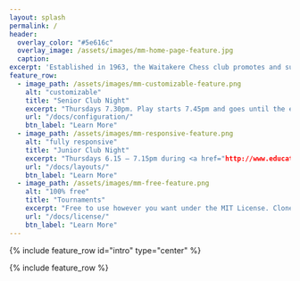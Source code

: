 ```yaml
---
layout: splash
permalink: /
header:
  overlay_color: "#5e616c"
  overlay_image: /assets/images/mm-home-page-feature.jpg
  caption:
excerpt: 'Established in 1963, the Waitakere Chess club promotes and supports players of all levels and abilities. We meet for regular club nights on Thursdays, and regularly organise tournaments and events. Join us for a game'
feature_row:
  - image_path: /assets/images/mm-customizable-feature.png
    alt: "customizable"
    title: "Senior Club Night"
    excerpt: "Thursdays 7.30pm. Play starts 7.45pm and goes until the end of last game. <p>Kelston Community Centre<br/>135 Awaroa Rd<br/>Sunnyvale<br/>West Auckland</p>"
    url: "/docs/configuration/"
    btn_label: "Learn More"
  - image_path: /assets/images/mm-responsive-feature.png
    alt: "fully responsive"
    title: "Junior Club Night"
    excerpt: "Thursdays 6.15 – 7.15pm during <a href="http://www.education.govt.nz/ministry-of-education/school-terms-and-holidays/#cal2017"> school term time</a>."
    url: "/docs/layouts/"
    btn_label: "Learn More"
  - image_path: /assets/images/mm-free-feature.png
    alt: "100% free"
    title: "Tournaments"
    excerpt: "Free to use however you want under the MIT License. Clone it, fork it, customize it, whatever!"
    url: "/docs/license/"
    btn_label: "Learn More"
---
```


{% include feature_row id="intro" type="center" %}

{% include feature_row %}
